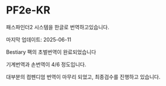 # PF2e-KR
패스파인더2 시스템을 한글로 번역하고있습니다.

마지막 업데이트: 2025-06-11

Bestiary 팩의 초벌번역이 완료되었습니다


기계번역과 손번역이 4/6 정도입니다.

대부분의 컴펜디엄 번역이 마무리 되었고, 최종검수를 진행하고 있습니다.
